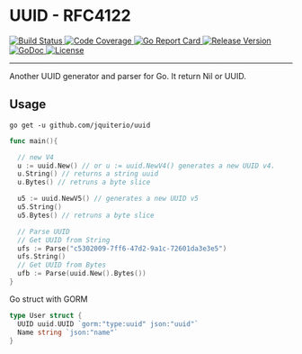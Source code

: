 # UUID - RFC4122

<p align="center">
    <p>
      <a href="https://github.com/jquiterio/uuid/actions/workflows/ci.yml?query=branch%3Amain">
        <img src="https://github.com/jquiterio/uuid/actions/workflows/ci.yml/badge.svg" alt="Build Status">
      </a>
      <a href="https://codecov.io/gh/jquiterio/uuid/branch/main">
        <img src="https://codecov.io/gh/jquiterio/uuid/branch/main/graph/badge.svg" alt="Code Coverage">
      </a> 
      <a href="https://goreportcard.com/report/jquiterio/uuid">
        <img src="https://goreportcard.com/badge/jquiterio/uuid" alt="Go Report Card">
      </a>
      <a href="https://github.com/jquiterio/uuid/releases/latest">
        <img src="https://img.shields.io/badge/version-2.7.0-blue.svg" alt="Release Version">
      </a> 
      <a href="https://pkg.go.dev/github.com/jquiterio/uuid/v2">
        <img src="https://pkg.go.dev/badge/github.com/jquiterio/uuid" alt="GoDoc">
      </a> 
      <a href="LICENSE">
        <img src="https://img.shields.io/github/license/jquiterio/uuid.svg" alt="License">
      </a> 
    </p>
</p>

---

Another UUID generator and parser for Go.
It return Nil or UUID.

## Usage

`go get -u github.com/jquiterio/uuid`

```go
func main(){

  // new V4
  u := uuid.New() // or u := uuid.NewV4() generates a new UUID v4.
  u.String() // returns a string uuid
  u.Bytes() // retruns a byte slice

  u5 := uuid.NewV5() // generates a new UUID v5
  u5.String()
  u5.Bytes() // retruns a byte slice

  // Parse UUID
  // Get UUID from String
  ufs := Parse("c5302009-7ff6-47d2-9a1c-72601da3e3e5")
  ufs.String()
  // Get UUID from Bytes
  ufb := Parse(uuid.New().Bytes())
}
```

Go struct with GORM

```go
type User struct {
  UUID uuid.UUID `gorm:"type:uuid" json:"uuid"`
  Name string `json:"name"`
}
```
